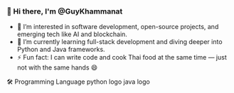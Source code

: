 ### 👋 Hi there, I'm @GuyKhammanat

- 👀 I’m interested in software development, open-source projects, and emerging tech like AI and blockchain.
- 🌱 I’m currently learning full-stack development and diving deeper into Python and Java frameworks.
- ⚡ Fun fact: I can write code and cook Thai food at the same time — just not with the same hands 😄

🛠 Programming Language
python logo  java logo  
